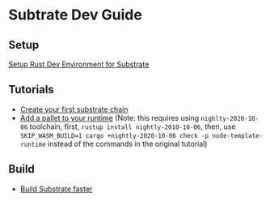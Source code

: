 
Subtrate Dev Guide
===================


## Setup 
[Setup Rust Dev Environment for Substrate](https://substrate.dev/docs/en/knowledgebase/getting-started/)

## Tutorials
* [Create your first substrate chain](https://substrate.dev/docs/en/tutorials/create-your-first-substrate-chain/)
* [Add a pallet to your runtime](https://substrate.dev/docs/en/tutorials/add-a-pallet/) (Note: this requires using `nighlty-2020-10-06` toolchain, first, `rustup install nightly-2010-10-06`, then, use `SKIP_WASM_BUILD=1 cargo +nightly-2020-10-06 check -p node-template-runtime` instead of the commands in the original tutorial)

## Build
* [Build Substrate faster](https://medium.com/commonwealth-labs/build-substrate-in-few-minutes-with-fraction-costs-26fce6aa5066)
